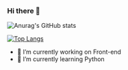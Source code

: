 ### Hi there 👋

![Anurag's GitHub stats](https://github-readme-stats.vercel.app/api?username=FelipeDevMelo&show_icons=true&theme=radical&rank_icon=github)


[![Top Langs](https://github-readme-stats.vercel.app/api/top-langs/?username=FelipeDevMelo&layout=compact&theme=radical)](https://github.com/anuraghazra/github-readme-stats)

- 🔭 I’m currently working on Front-end
- 🌱 I’m currently learning Python
